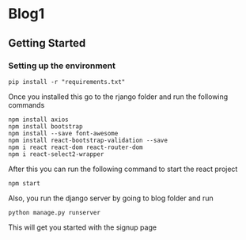 # Blog1

## Getting Started
### Setting up the environment
```
pip install -r "requirements.txt"
```

Once you installed this go to the rjango folder and run the following commands

```
npm install axios
npm install bootstrap
npm install --save font-awesome
npm install react-bootstrap-validation --save
npm i react react-dom react-router-dom
npm i react-select2-wrapper
```

After this you can run the following command to start the react project
```
npm start
```

Also, you run the django server by going to blog folder and run 

```
python manage.py runserver
```

This will get you started with the signup page
